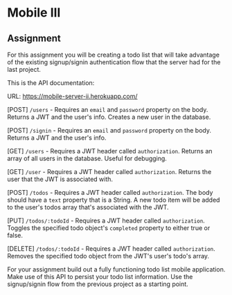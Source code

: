 # Mobile III

## Assignment

For this assignment you will be creating a todo list that will take advantage
of the existing signup/signin authentication flow that the server had for the
last project.

This is the API documentation:

URL: https://mobile-server-ii.herokuapp.com/

[POST] `/users` - Requires an `email` and `password` property on the body.
Returns a JWT and the user's info. Creates a new user in the database.

[POST] `/signin` - Requires an `email` and `password` property on the body.
Returns a JWT and the user's info.

[GET] `/users` - Requires a JWT header called `authorization`.
Returns an array of all users in the database.  Useful for debugging.

[GET] `/user` - Requires a JWT header called `authorization`.
Returns the user that the JWT is associated with.

[POST] `/todos` - Requires a JWT header called `authorization`.
The body should have a `text` property that is a String.
A new todo item will be added to the user's todos array that's associated with the JWT.

[PUT] `/todos/:todoId` - Requires a JWT header called `authorization`.
Toggles the specified todo object's `completed` property to either true or false.

[DELETE] `/todos/:todoId` - Requires a JWT header called `authorization`.
Removes the specified todo object from the JWT's user's todo's array.

For your assignment build out a fully functioning todo list mobile application.
Make use of this API to persist your todo list information.
Use the signup/signin flow from the previous project as a starting point.

